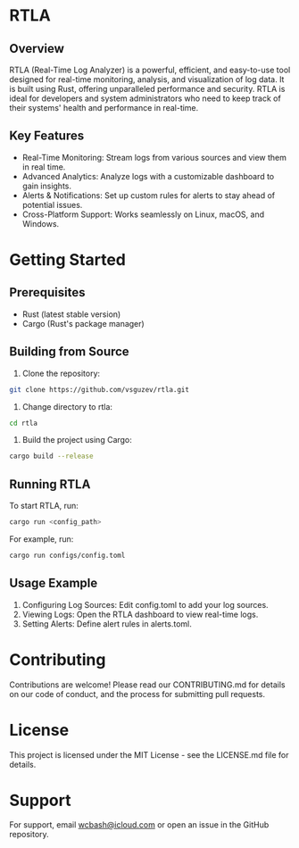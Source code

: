 # RTLA
## Overview

RTLA (Real-Time Log Analyzer) is a powerful, efficient, and easy-to-use tool designed for real-time monitoring, analysis, and visualization of log data. It is built using Rust, offering unparalleled performance and security. RTLA is ideal for developers and system administrators who need to keep track of their systems' health and performance in real-time.

## Key Features

* Real-Time Monitoring: Stream logs from various sources and view them in real time.
* Advanced Analytics: Analyze logs with a customizable dashboard to gain insights.
* Alerts & Notifications: Set up custom rules for alerts to stay ahead of potential issues.
* Cross-Platform Support: Works seamlessly on Linux, macOS, and Windows.

# Getting Started

## Prerequisites

* Rust (latest stable version)
* Cargo (Rust's package manager)

## Building from Source

1. Clone the repository:
```bash
git clone https://github.com/vsguzev/rtla.git
```
1. Change directory to rtla:
```bash
cd rtla
```
1. Build the project using Cargo:
```bash
cargo build --release
```

## Running RTLA

To start RTLA, run:
```bash
cargo run <config_path>
```

For example, run:
```bash
cargo run configs/config.toml
```

## Usage Example

1. Configuring Log Sources: Edit config.toml to add your log sources.
1. Viewing Logs: Open the RTLA dashboard to view real-time logs.
1. Setting Alerts: Define alert rules in alerts.toml.

# Contributing

Contributions are welcome! Please read our CONTRIBUTING.md for details on our code of conduct, and the process for submitting pull requests.

# License

This project is licensed under the MIT License - see the LICENSE.md file for details.

# Support

For support, email wcbash@icloud.com or open an issue in the GitHub repository.
